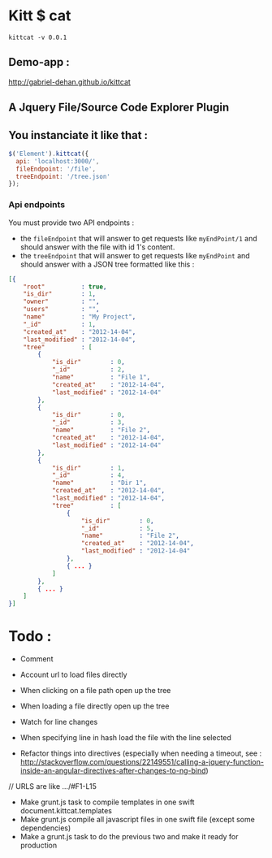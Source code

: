 # Kitt $ cat
`kittcat -v 0.0.1`

## Demo-app :
http://gabriel-dehan.github.io/kittcat

## A Jquery File/Source Code Explorer Plugin

## You instanciate it like that :

```javascript
$('Element').kittcat({
  api: 'localhost:3000/',
  fileEndpoint: '/file',
  treeEndpoint: '/tree.json'
});
```

### Api endpoints

You must provide two API endpoints :

- the `fileEndpoint` that will answer to get requests like `myEndPoint/1` and should answer with the file with id 1's content.
- the `treeEndpoint` that will answer to get requests like `myEndPoint` and should answer with a JSON tree formatted like this :
```json
[{
    "root"          : true,
    "is_dir"        : 1,
    "owner"         : "",
    "users"         : "",
    "name"          : "My Project",
    "_id"           : 1,
    "created_at"    : "2012-14-04",
    "last_modified" : "2012-14-04",
    "tree"          : [
        {
            "is_dir"        : 0,
            "_id"           : 2,
            "name"          : "File 1",
            "created_at"    : "2012-14-04",
            "last_modified" : "2012-14-04"
        },
        {
            "is_dir"        : 0,
            "_id"           : 3,
            "name"          : "File 2",
            "created_at"    : "2012-14-04",
            "last_modified" : "2012-14-04"
        },
        {
            "is_dir"        : 1,
            "_id"           : 4,
            "name"          : "Dir 1",
            "created_at"    : "2012-14-04",
            "last_modified" : "2012-14-04",
            "tree"          : [
                {
                    "is_dir"        : 0,
                    "_id"           : 5,
                    "name"          : "File 2",
                    "created_at"    : "2012-14-04",
                    "last_modified" : "2012-14-04"
                },
                { ... }
            ]
        },
        { ... }
    ]
}]
```

# Todo :
- Comment
- Account url to load files directly
- When clicking on a file path open up the tree
- When loading a file directly open up the tree
- Watch for line changes
- When specifying line in hash load the file with the line selected

- Refactor things into directives (especially when needing a timeout, see : http://stackoverflow.com/questions/22149551/calling-a-jquery-function-inside-an-angular-directives-after-changes-to-ng-bind)

// URLS are like .../#F1-L15

- Make grunt.js task to compile templates in one swift document.kittcat.templates
- Make grunt.js compile all javascript files in one swift file (except some dependencies)
- Make a grunt.js task to do the previous two and make it ready for production